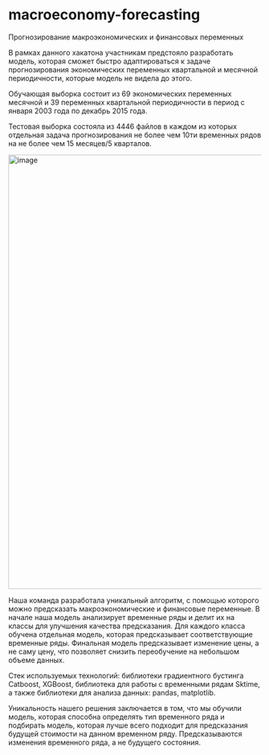 # macroeconomy-forecasting
Прогнозирование макроэкономических и финансовых переменных

В рамках данного хакатона участникам предстояло разработать модель, которая сможет быстро адаптироваться к задаче прогнозирования экономических переменных квартальной и месячной периодичности, которые модель не видела до этого.

Обучающая выборка состоит из 69 экономических переменных месячной и 39 переменных квартальной периодичности в период с января 2003 года по декабрь 2015 года.

Тестовая выборка состояла из 4446 файлов в каждом из которых отдельная задача прогнозирования не более чем 10ти временных рядов на не более чем 15 месяцев/5 кварталов.

<img width="865" alt="image" src="https://user-images.githubusercontent.com/91266802/187088928-690163a2-f023-44ba-89c7-8d7792b90634.png">

Наша команда разработала уникальный алгоритм, с помощью которого можно предсказать макроэкономические и финансовые переменные. В начале наша модель анализирует временные ряды и делит их на классы для улучшения качества предсказания. Для каждого класса обучена отдельная модель, которая предсказывает соответствующие временные ряды. Финальная модель предсказывает изменение цены, а не саму цену, что позволяет снизить переобучение на небольшом объеме данных.

Стек используемых технологий: библиотеки градиентного бустинга Catboost, XGBoost, библиотека для работы с временными рядам Sktime, а также библиотеки для анализа данных: pandas, matplotlib.

Уникальность нашего решения заключается в том, что мы обучили модель, которая способна определять тип временного ряда и подбирать модель, которая лучше всего подходит для предсказания будущей стоимости на данном временном ряду. Предсказываются изменения временного ряда, а не будущего состояния.
